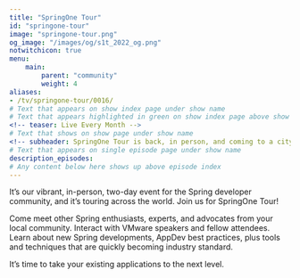 ```yaml
---
title: "SpringOne Tour"
id: "springone-tour"
image: "springone-tour.png"
og_image: "/images/og/s1t_2022_og.png"
notwitchicon: true
menu:
    main:
        parent: "community"
        weight: 4
aliases:
- /tv/springone-tour/0016/
# Text that appears on show index page under show name
# Text that appears highlighted in green on show index page above show name
<!-- teaser: Live Every Month -->
# Text that shows on show page under show name
<!-- subheader: SpringOne Tour is back, in person, and coming to a city near you! -->
# Text that appears on single episode page under show name
description_episodes:
# Any content below here shows up above episode index
---
```


It’s our vibrant, in-person, two-day event for the Spring developer community, and it’s touring across the world. Join us for SpringOne Tour!

Come meet other Spring enthusiasts, experts, and advocates from your local community. Interact with VMware speakers and fellow attendees. Learn about new Spring developments, AppDev best practices, plus tools and techniques that are quickly becoming industry standard.

It’s time to take your existing applications to the next level.
